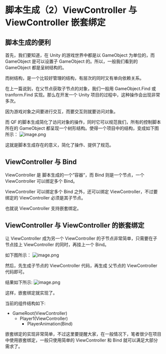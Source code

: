 # 脚本生成（2）ViewController 与 ViewController 嵌套绑定

## 脚本生成的便利
首先，我们要知道，在 Unity 的游戏世界中都是以 GameObject 为单位的，而 GameObject 是可以设置子 GameObject 的。所以，一般我们看到的 GameObject 都是呈树结构的。

而树结构，是一个比较好管理的结构，有层次的同时又有单向依赖关系。

在上一篇说到，在父节点获取子节点的对象，我们一般用 GameObject.Find 或 tranform.Find 实现。那么在开发一个 Unity 项目的过程中，这种操作会出现非常多次。

因为游戏对象之间要进行交互，而要交互则就要访问对象。

而 QF 的脚本生成简化了访问对象的操作，同时它可以规范我们，所有的控制脚本所在的 GameObject 都呈现一个树形结构。使得一个项目中的结构，变成如下图所示：
![image.png](http://file.liangxiegame.com/3f1d9a7d-bd65-4102-8590-d46f0b352e20.png)

这就是脚本生成存在的意义，简化了操作、提供了规范。


## ViewController 与 Bind

ViewController 是 脚本生成的一个”容器“，而 Bind 则是一个节点，一个 ViewController 可以绑定多个 Bind。

ViewController 可以绑定多个 Bind 之外，还可以绑定 ViewController，不过要绑定的 ViewController 必须是其子节点。

也就说 ViewController 支持嵌套绑定。


## ViewController 与 ViewController 的嵌套绑定
让 ViewController 成为另一个 ViewController 的子节点非常简单，只需要在子节点挂上 ViewController 的同时，再挂上一个 Bind。

如下图所示：
![image.png](http://file.liangxiegame.com/a139a109-44fc-407f-a29b-d2cf8b2e7029.png)

然后，先生成子节点的 ViewController 代码，再生成 父节点的 ViewController 代码即可。

结果如下所示:
![image.png](http://file.liangxiegame.com/27a53981-3257-4453-8389-a32c791b13cc.png)

这样，嵌套绑定就实现了。

当前的组件结构如下:
* GameRoot(ViewController)
    * Player1(ViewController)
        * PlayerAnimation(Bind)

嵌套绑定的实现非常简单，不过这里要提醒大家，在一般情况下，笔者很少在项目中使用嵌套绑定，一般只使用简单的 ViewController 和 Bind 就可以满足大部分需求了。
